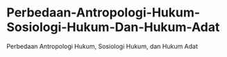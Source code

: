 # Perbedaan-Antropologi-Hukum-Sosiologi-Hukum-Dan-Hukum-Adat
Perbedaan Antropologi Hukum, Sosiologi Hukum, dan Hukum Adat
